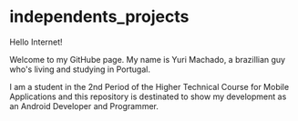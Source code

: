 # independents_projects

Hello Internet!

Welcome to my GitHube page. My name is Yuri Machado, a brazillian guy who's living and studying in Portugal.

I am a student in the 2nd Period of the Higher Technical Course for Mobile Applications and this repository is destinated to show my development as an Android Developer and Programmer.

